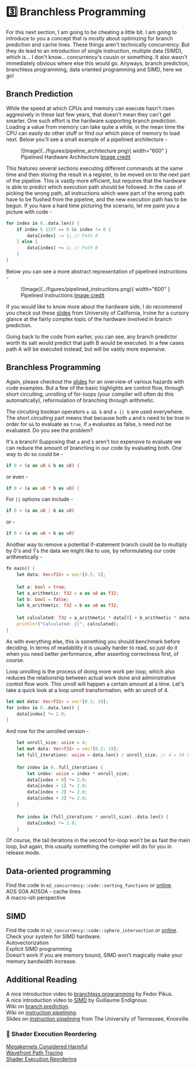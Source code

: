 # 3️⃣ Branchless Programming
For this next section, I am going to be cheating a little bit.
I am going to introduce to you a concept that is mostly about optimizing for branch prediction and cache lines.
These things aren't technically concurrency. But they do lead to an introduction of single instruction,
multiple data (SIMD), which is... I don't know... concurrency's cousin or something. It also wasn't immediately
obvious where else this would go. Anyways, branch prediction, branchless programming, data oriented programming and
SIMD, here we go!

## Branch Prediction
While the speed at which CPUs and memory can execute hasn't risen aggresively in these last few years, that doesn't
mean they can't get smarter. One such effort is the hardware supporting branch prediction. Loading a value
from memory can take quite a while, in the mean time the CPU can easily do other stuff or find our which piece
of memory to load next. Below you'll see a small example of a pipelined architecture -

<figure markdown>
![Image](../figures/pipeline_architecture.png){ width="600" }
<figcaption>
Pipelined Hardware Architecture
<a href="https://microchipdeveloper.com/32bit:mz-arch-pipeline">
Image credit </a>
</figcaption>
</figure>

This features several sections executing different commands at the same time and then storing the result in a
register, to be moved on to the next part of the pipeline. This is vastly more efficient, but requires that the
hardware is able to predict which execution path should be followed. In the case of picking the wrong path,
all instructions which were part of the wrong path have to be flushed from the pipeline, and the new execution
path has to be begun. If you have a hard time picturing the scenario, let me paint you a picture with code -

```rust
for index in 0..data.len() {
    if index % 1337 == 0 && index != 0 {
        data[index] -= 1; // Path A
    } else {
        data[index] += 1; // Path B
    }
}
```

Below you can see a more abstract representation of pipelined instructions -

<figure markdown>
![Image](../figures/pipelined_instructions.png){ width="600" }
<figcaption>
Pipelined Instructions
<a href="https://microchipdeveloper.com/32bit:mz-arch-pipeline">
Image credit </a>
</figcaption>
</figure>

If you would like to know more about the hardware side, I do recommend you check out these
[slides](https://ics.uci.edu/~swjun/courses/2023F-CS250P/materials/lec5.5%20-%20Fast%20and%20Correct%20Pipelining.pdf)
from University of California, Irvine for a cursory glance at the fairly complex topic of the hardware involved in
branch prediction.  

Going back to the code from earlier, you can see, any branch predictor worth its salt would predict that path
B would be executed. In a few cases path A will be executed instead, but will be vastly more expensive.

## Branchless Programming
Again, please checkout the
[slides](https://ics.uci.edu/~swjun/courses/2023F-CS250P/materials/lec5.5%20-%20Fast%20and%20Correct%20Pipelining.pdf)
for an overview of various hazards with code examples. But a few of the basic highlights are control flow, through
short circuiting, unrolling of for-loops (your compiler will often do this automatically), reformulation of
branching through arithmetic.

The circuiting boolean operators ```a && b``` and ```a || b``` are used everywhere. The short circuiting part
means that because both ```a``` and ```b``` need to be true in order for ```&&``` to evaluate as ```true```, if
```a``` evaluates as false, ```b``` need not be evaluated. Do you see the problem?

It's a branch! Supposing that ```a``` and ```b``` aren't too expensive to evaluate we can reduce the amount of
branching in our code by evaluating both. One way to do so could be -

```rust
if 0 < (a as u8 & b as u8) {
```

or even -

```rust
if 0 < (a as u8 * b as u8) {
```

For ```||``` options can include -

```rust
if 0 < (a as u8 | b as u8)
```

or -

```rust
if 0 < (a as u8 + b as u8)
```

Another way to remove a potential if-statement branch could be to multiply by 0's and 1's the data we might
like to use, by reformulating our code arithmetically -

```rust
fn main() {
    let data: Vec<f32> = vec![0.5; 5];

    let a: bool = true;
    let a_arithmetic: f32 = a as u8 as f32;
    let b: bool = false;
    let b_arithmetic: f32 = b as u8 as f32;
    
    let calculated: f32 = a_arithmetic * data[0] + b_arithmetic * data[1];
    println!("Calculated: {}", calculated);
}
```

As with everything else, this is something you should benchmark before deciding. In terms of readability it is
usually harder to read, so just do it when you need better performance, after asserting correctness first,
of course.

Loop unrolling is the process of doing more work per loop, which also reduces the relationship between actual
work done and administrative control flow work. This unroll will happen a certain amount at a time. Let's
take a quick look at a loop unroll transformation, with an unroll of 4.

```rust
let mut data: Vec<f32> = vec![0.2; 19];
for index in 0..data.len() {
    data[index] *= 2.0;
}
```

And now for the unrolled version -

```rust
    let unroll_size: usize = 4;
    let mut data: Vec<f32> = vec![0.2; 19];
    let full_iterations: usize = data.len() / unroll_size; // 4 = 19 / 4
    
    for index in 0..full_iterations {
        let index: usize = index * unroll_size;
        data[index + 0] *= 2.0;
        data[index + 1] *= 2.0;
        data[index + 2] *= 2.0;
        data[index + 3] *= 2.0;
    }
    
    for index in (full_iterations * unroll_size)..data.len() {
        data[index] *= 2.0;
    }
```

Of course, the tail iterations in the second for-loop won't be as fast the main loop, but again, this usually
something the compiler will do for you in release mode.


## Data-oriented programming
Find the code in ```m2_concurrency::code::sorting_functions``` or
[online](https://github.com/absorensen/the-guide/tree/main/m2_concurrency/code/sorting_functions).  
AOS SOA AOSOA - cache lines  
A macro-ish perspective  

## SIMD
Find the code in ```m2_concurrency::code::sphere_intersection``` or
[online](https://github.com/absorensen/the-guide/tree/main/m2_concurrency/code/sphere_intersection).  
Check your system for SIMD hardware.  
Autovectorization  
Explicit SIMD programming  
Doesn't work if you are memory bound, SIMD won't magically make your memory bandwidth increase.  

## Additional Reading
A nice introduction video to [branchless programming](https://www.youtube.com/watch?v=g-WPhYREFjk) by Fedor Pikus.  
A nice introduction video to [SIMD](https://www.youtube.com/watch?v=x5tK5ET6Q1I) by Guillaume Endignoux.  
Wiki on [branch prediction](https://en.wikipedia.org/wiki/Branch_predictor).  
Wiki on [instruction pipelining](https://en.wikipedia.org/wiki/Instruction_pipelining).  
Slides on [instruction pipelining](https://web.eecs.utk.edu/~mbeck/classes/cs160/lectures/09_intruc_pipelining.pdf)
from The University of Tennessee, Knoxville.  

### 🧬 Shader Execution Reordering
[Megakernels Considered Harmful](https://research.nvidia.com/sites/default/files/publications/laine2013hpg_paper.pdf)  
[Wavefront Path Tracing](https://jacco.ompf2.com/2019/07/18/wavefront-path-tracing/)  
[Shader Execution Reordering][1]  

[1]: https://developer.nvidia.com/blog/improve-shader-performance-and-in-game-frame-rates-with-shader-execution-reordering/  
